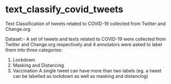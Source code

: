 # text_classify_covid_tweets
Text Classification of tweets related to COVID-19 collected from Twitter and Change.org

Dataset:- 
A set of tweets and texts related to COVID-19 were collected from Twitter and Change.org respectively and 4 annotators were asked to label them into three categories:
1) Lockdown
2) Masking and Distancing
3) Vaccination
A single tweet can have more than two labels (eg. a tweet can be labelled as lockdown as well as masking and distancing) 
















